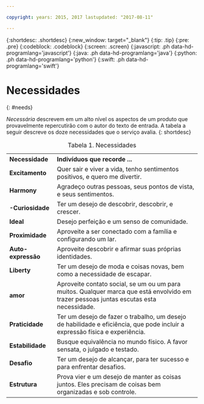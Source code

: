 ```yaml
---

copyright: years: 2015, 2017 lastupdated: "2017-08-11"

---
```


{:shortdesc: .shortdesc}
{:new_window: target="_blank"}
{:tip: .tip}
{:pre: .pre}
{:codeblock: .codeblock}
{:screen: .screen}
{:javascript: .ph data-hd-programlang='javascript'}
{:java: .ph data-hd-programlang='java'}
{:python: .ph data-hd-programlang='python'}
{:swift: .ph data-hd-programlang='swift'}

# Necessidades
{: #needs}

*Necessária* descrevem em um alto nível os aspectos de um produto que provavelmente repercutirão com o autor do texto de entrada. A tabela a seguir descreve os doze necessidades que o serviço avalia.
{: shortdesc}

<table>
  <caption>Tabela 1. Necessidades</caption>
  <tr>
    <th style="text-align:left">Necessidade</th>
    <th style="text-align:left">Indivíduos que recorde ...</th>
  </tr>
  <tr>
    <td><strong>Excitamento</strong></td>
    <td>Quer sair e viver a vida, tenho sentimentos positivos, e quero me divertir.</td>
  </tr>
  <tr>
    <td><strong>Harmony</strong></td>
    <td>Agradeço outras pessoas, seus pontos de vista, e seus sentimentos.</td>
  </tr>
  <tr>
    <td><strong>-Curiosidade</strong></td>
    <td>Ter um desejo de descobrir, descobrir, e crescer.</td>
  </tr>
  <tr>
    <td><strong>Ideal</strong></td>
    <td>Desejo perfeição e um senso de comunidade.</td>
  </tr>
  <tr>
    <td><strong>Proximidade</strong></td>
    <td>Aproveite a ser conectado com a família e configurando um lar.</td>
  </tr>
  <tr>
    <td><strong>Auto-expressão</strong></td>
    <td>Aproveite descobrir e afirmar suas próprias identidades.</td>
  </tr>
  <tr>
    <td><strong>Liberty</strong></td>
    <td>Ter um desejo de moda e coisas novas, bem como a necessidade de escapar.</td>
  </tr>
  <tr>
    <td><strong>amor</strong></td>
    <td>Aproveite contato social, se um ou um para muitos. Qualquer marca que está envolvido em trazer pessoas juntas escutas esta necessidade.</td>
  </tr>
  <tr>
    <td><strong>Praticidade</strong></td>
    <td>Ter um desejo de fazer o trabalho, um desejo de habilidade e eficiência, que pode incluir a expressão física e experiência.</td>
  </tr>
  <tr>
    <td><strong>Estabilidade</strong></td>
    <td>Busque equivalência no mundo físico. A favor sensata, o julgado e testado.</td>
  </tr>
  <tr>
    <td><strong>Desafio</strong></td>
    <td>Ter um desejo de alcançar, para ter sucesso e para enfrentar desafios.</td>
  </tr>
  <tr>
    <td><strong>Estrutura</strong></td>
    <td>Prova vier e um desejo de manter as coisas juntos. Eles precisam de coisas bem organizadas e sob controle.</td>
  </tr>
</table>
